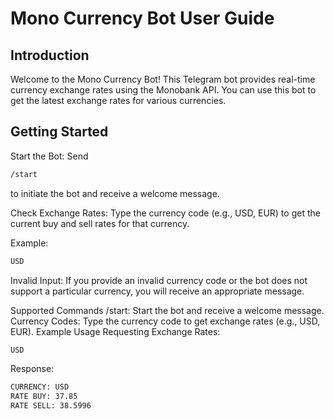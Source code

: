 # Mono Currency Bot User Guide
## Introduction
Welcome to the Mono Currency Bot! This Telegram bot provides real-time currency exchange rates using the Monobank API. You can use this bot to get the latest exchange rates for various currencies.

## Getting Started
Start the Bot: Send 
```sh
/start
```
to initiate the bot and receive a welcome message.

Check Exchange Rates: Type the currency code (e.g., USD, EUR) to get the current buy and sell rates for that currency.

Example:
```sh
USD
```

Invalid Input: If you provide an invalid currency code or the bot does not support a particular currency, you will receive an appropriate message.

Supported Commands
/start: Start the bot and receive a welcome message.
Currency Codes: Type the currency code to get exchange rates (e.g., USD, EUR).
Example Usage
Requesting Exchange Rates:

```sh
USD
```
Response:

```sh
CURRENCY: USD
RATE BUY: 37.85
RATE SELL: 38.5996
```
